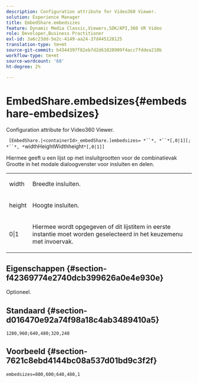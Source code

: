 ```yaml
---
description: Configuration attribute for Video360 Viewer.
solution: Experience Manager
title: EmbedShare.embedsizes
feature: Dynamic Media Classic,Viewers,SDK/API,360 VR Video
role: Developer,Business Practitioner
exl-id: 3a6c23dd-5e2c-4149-aa24-37d445128125
translation-type: tm+mt
source-git-commit: b4344397f82eb7d2d61020909f4acc7fddea210b
workflow-type: tm+mt
source-wordcount: '68'
ht-degree: 2%

---
```


# EmbedShare.embedsizes{#embedshare-embedsizes}

Configuration attribute for Video360 Viewer.

` [EmbedShare.|<containerId>_embedShare.]embedsizes= *``*, *``*[,0|1][; *``*, *`widthHeightWidthheight`*[,0|1]]`

Hiermee geeft u een lijst op met insluitgrootten voor de combinatievak Grootte in het modale dialoogvenster voor insluiten en delen.

<table id="table_C616483932C2482CA9794DDD7313FD7C"> 
 <tbody> 
  <tr> 
   <td colname="col1"> <p> <span class="codeph"> <span class="varname"> width  </span> </span> </p> </td> 
   <td colname="col2"> <p> Breedte insluiten. </p> </td> 
  </tr> 
  <tr> 
   <td colname="col1"> <p> <span class="codeph"> <span class="varname"> height  </span> </span> </p> </td> 
   <td colname="col2"> <p>Hoogte insluiten. </p> </td> 
  </tr> 
  <tr> 
   <td colname="col1"> <p> <span class="codeph"> 0|1  </span> </p> </td> 
   <td colname="col2"> <p> Hiermee wordt opgegeven of dit lijstitem in eerste instantie moet worden geselecteerd in het keuzemenu met invoervak. </p> </td> 
  </tr> 
 </tbody> 
</table>

## Eigenschappen {#section-f42369774e2740dcb399626a0e4e930e}

Optioneel.

## Standaard {#section-d016470e92a74f98a18c4ab3489410a5}

`1280,960;640,480;320,240`

## Voorbeeld {#section-7621c8ebd4144bc08a537d01bd9c3f2f}

```
embedsizes=800,600;640,480,1
```
